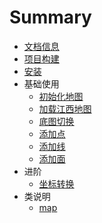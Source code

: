 # Summary

* [文档信息](README.md)
* [项目构建](build.md)
* [安装](link.md)
* 基础使用
  * [初始化地图](initMap.md)
  * [加载江西地图](loadJXMap.md)
  * [底图切换](LayerSwitcher.md)
  * [添加点](addPoints.md)
  * [添加线](addLine.md)
  * [添加面](addPolygon.md)
* 进阶
  * [坐标转换](CoordsTransform.md)
* 类说明
  * [map](class.md)
